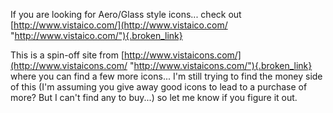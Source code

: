 If you are looking for Aero/Glass style icons... check out [http://www.vistaico.com/](http://www.vistaico.com/ "http://www.vistaico.com/"){.broken_link} 

This is a spin-off site from [http://www.vistaicons.com/](http://www.vistaicons.com/ "http://www.vistaicons.com/"){.broken_link} where you can find a few more icons... I'm still trying to find the money side of this (I'm assuming you give away good icons to lead to a purchase of more? But I can't find any to buy...) so let me know if you figure it out.